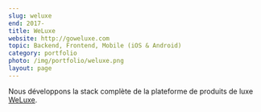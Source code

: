 ```yaml
---
slug: weluxe
end: 2017-
title: WeLuxe
website: http://goweluxe.com
topic: Backend, Frontend, Mobile (iOS & Android) 
category: portfolio
photo: /img/portfolio/weluxe.png
layout: page
---
```

Nous développons la stack complète de la plateforme de produits de luxe [WeLuxe]({{page.website}}).
